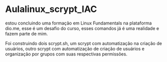# Aulalinux_scrypt_IAC
estou concluindo uma formação em Linux Fundamentals na plataforma dio.me, esse é um desafio do curso, esses comandos já é uma realidade e fazem parte de mim.

Foi construindo dois scrypt.sh, um scrypt com automatização na criação de usuários, outro scrypt com automatização de criação de usuários e organização por grupos com suas respectivas permissões.

